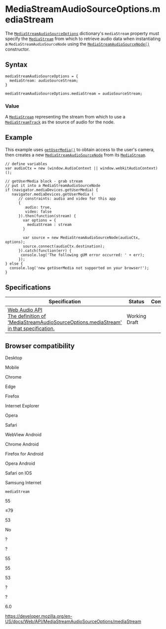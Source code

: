 # MediaStreamAudioSourceOptions.mediaStream

The [`MediaStreamAudioSourceOptions`](../mediastreamaudiosourceoptions) dictionary's `mediaStream` property must specify the [`MediaStream`](../mediastream) from which to retrieve audio data when instantiating a `MediaStreamAudioSourceNode` using the [`MediaStreamAudioSourceNode()`](../mediastreamaudiosourcenode/mediastreamaudiosourcenode) constructor.

## Syntax

    mediaStreamAudioSourceOptions = {
      mediaStream: audioSourceStream;
    }

    mediaStreamAudioSourceOptions.mediaStream = audioSourceStream;

### Value

A [`MediaStream`](../mediastream) representing the stream from which to use a [`MediaStreamTrack`](../mediastreamtrack) as the source of audio for the node.

## Example

This example uses [`getUserMedia()`](../mediadevices/getusermedia) to obtain access to the user's camera, then creates a new [`MediaStreamAudioSourceNode`](../mediastreamaudiosourcenode) from its [`MediaStream`](../mediastream).

    // define variables
    var audioCtx = new (window.AudioContext || window.webkitAudioContext)();

    // getUserMedia block - grab stream
    // put it into a MediaStreamAudioSourceNode
    if (navigator.mediaDevices.getUserMedia) {
       navigator.mediaDevices.getUserMedia (
          // constraints: audio and video for this app
          {
             audio: true,
             video: false
          }).then(function(stream) {
            var options = {
              mediaStream : stream
            }

            var source = new MediaStreamAudioSourceNode(audioCtx, options);
            source.connect(audioCtx.destination);
          }).catch(function(err) {
           console.log('The following gUM error occurred: ' + err);
          });
    } else {
      console.log('new getUserMedia not supported on your browser!');
    }

## Specifications

<table><thead><tr class="header"><th>Specification</th><th>Status</th><th>Comment</th></tr></thead><tbody><tr class="odd"><td><a href="https://webaudio.github.io/web-audio-api/#dom-mediastreamaudiosourceoptions-mediastream">Web Audio API<br />
<span class="small">The definition of 'MediaStreamAudioSourceOptions.mediaStream' in that specification.</span></a></td><td><span class="spec-wd">Working Draft</span></td><td></td></tr></tbody></table>

## Browser compatibility

Desktop

Mobile

Chrome

Edge

Firefox

Internet Explorer

Opera

Safari

WebView Android

Chrome Android

Firefox for Android

Opera Android

Safari on IOS

Samsung Internet

`mediaStream`

55

≤79

53

No

?

?

55

55

53

?

?

6.0

<a href="https://developer.mozilla.org/en-US/docs/Web/API/MediaStreamAudioSourceOptions/mediaStream" class="_attribution-link">https://developer.mozilla.org/en-US/docs/Web/API/MediaStreamAudioSourceOptions/mediaStream</a>

